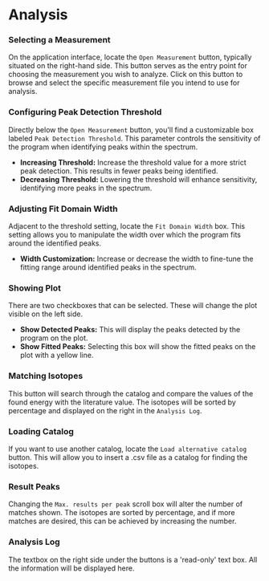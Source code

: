 # Analysis

### Selecting a Measurement
On the application interface, locate the `Open Measurement` button, typically situated on the right-hand side. This button serves as the entry point for choosing the measurement you wish to analyze. Click on this button to browse and select the specific measurement file you intend to use for analysis.

### Configuring Peak Detection Threshold
Directly below the `Open Measurement` button, you'll find a customizable box labeled `Peak Detection Threshold`. This parameter controls the sensitivity of the program when identifying peaks within the spectrum.

- **Increasing Threshold:** Increase the threshold value for a more strict peak detection. This results in fewer peaks being identified.
- **Decreasing Threshold:** Lowering the threshold will enhance sensitivity, identifying more peaks in the spectrum.

### Adjusting Fit Domain Width
Adjacent to the threshold setting, locate the `Fit Domain Width` box. This setting allows you to manipulate the width over which the program fits around the identified peaks.

- **Width Customization:** Increase or decrease the width to fine-tune the fitting range around identified peaks in the spectrum.

### Showing Plot
There are two checkboxes that can be selected. These will change the plot visible on the left side.

- **Show Detected Peaks:** This will display the peaks detected by the program on the plot.
- **Show Fitted Peaks:** Selecting this box will show the fitted peaks on the plot with a yellow line.

### Matching Isotopes
This button will search through the catalog and compare the values of the found energy with the literature value. The isotopes will be sorted by percentage and displayed on the right in the `Analysis Log`.

### Loading Catalog
If you want to use another catalog, locate the `Load alternative catalog` button. This will allow you to insert a .csv file as a catalog for finding the isotopes.

### Result Peaks
Changing the `Max. results per peak` scroll box will alter the number of matches shown. The isotopes are sorted by percentage, and if more matches are desired, this can be achieved by increasing the number.

### Analysis Log
The textbox on the right side under the buttons is a 'read-only' text box. All the information will be displayed here.